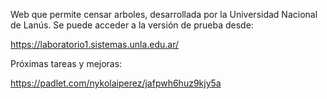 Web que permite censar arboles, desarrollada por la Universidad Nacional de Lanús. 
Se puede acceder a la versión de prueba desde:

https://laboratorio1.sistemas.unla.edu.ar/


Próximas tareas y mejoras:

https://padlet.com/nykolaiperez/jafpwh6huz9kjy5a

